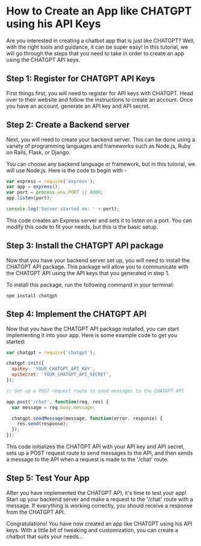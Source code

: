 # How to Create an App like CHATGPT using his API Keys

Are you interested in creating a chatbot app that is just like CHATGPT? Well, with the right tools and guidance, it can be super easy! In this tutorial, we will go through the steps that you need to take in order to create an app using the CHATGPT API keys.

## Step 1: Register for CHATGPT API Keys
First things first, you will need to register for API keys with CHATGPT. Head over to their website and follow the instructions to create an account. Once you have an account, generate an API key and API secret.

## Step 2: Create a Backend server
Next, you will need to create your backend server. This can be done using a variety of programming languages and frameworks such as Node.js, Ruby on Rails, Flask, or Django.

You can choose any backend language or framework, but in this tutorial, we will use Node.js. Here is the code to begin with -

```javascript
var express = require('express'); 
var app = express(); 
var port = process.env.PORT || 8000; 
app.listen(port);

console.log('Server started on: ' + port); 
```

This code creates an Express server and sets it to listen on a port. You can modify this code to fit your needs, but this is the basic setup.

## Step 3: Install the CHATGPT API package

Now that you have your backend server set up, you will need to install the CHATGPT API package. This package will allow you to communicate with the CHATGPT API using the API keys that you generated in step 1.

To install this package, run the following command in your terminal:

```
npm install chatgpt
```

## Step 4: Implement the CHATGPT API

Now that you have the CHATGPT API package installed, you can start implementing it into your app. Here is some example code to get you started:

```javascript
var chatgpt = require('chatgpt');

chatgpt.init({
  apiKey: 'YOUR_CHATGPT_API_KEY',
  apiSecret: 'YOUR_CHATGPT_API_SECRET',
});

// Set up a POST request route to send messages to the CHATGPT API

app.post('/chat', function(req, res) {
  var message = req.body.message;

  chatgpt.sendMessage(message, function(error, response) {
    res.send(response);
  });
});
```

This code initializes the CHATGPT API with your API key and API secret, sets up a POST request route to send messages to the API, and then sends a message to the API when a request is made to the '/chat' route.

## Step 5: Test Your App

After you have implemented the CHATGPT API, it's time to test your app! Start up your backend server and make a request to the '/chat' route with a message. If everything is working correctly, you should receive a response from the CHATGPT API.

Congratulations! You have now created an app like CHATGPT using his API keys. With a little bit of tweaking and customization, you can create a chatbot that suits your needs...
